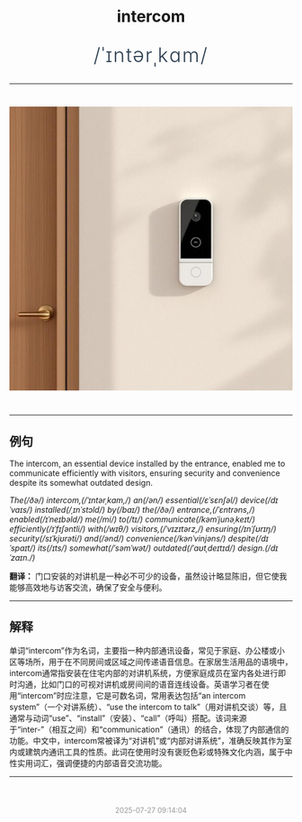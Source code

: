 <div align="center">

# intercom

<div style="margin: 30px 0;">
<h1 style="font-size: 2.5em; font-weight: 300; letter-spacing: 2px; margin: 0; color: #2c3e50;">
/ˈɪntərˌkɑm/
</h1>
</div>

</div>

---

<div align="center" style="margin: 40px 0;">

![intercom](images/intercom.png)

</div>

---

## 例句

The intercom, an essential device installed by the entrance, enabled me to communicate efficiently with visitors, ensuring security and convenience despite its somewhat outdated design.

*The(/ðə/) intercom,(/ˈɪntərˌkɑm,/) an(/ən/) essential(/ɛˈsɛnʃəl/) device(/dɪˈvaɪs/) installed(/ˌɪnˈstɔld/) by(/baɪ/) the(/ðə/) entrance,(/ˈɛntrəns,/) enabled(/ɪˈneɪbəld/) me(/mi/) to(/tɪ/) communicate(/kəmˈjunəˌkeɪt/) efficiently(/ɪˈfɪʃəntli/) with(/wɪθ/) visitors,(/ˈvɪzɪtərz,/) ensuring(/ɪnˈʃʊrɪŋ/) security(/sɪˈkjʊrəti/) and(/ənd/) convenience(/kənˈvinjəns/) despite(/dɪˈspaɪt/) its(/ɪts/) somewhat(/ˈsəmˈwət/) outdated(/ˈaʊtˌdeɪtɪd/) design.(/dɪˈzaɪn./)*

**翻译：** 门口安装的对讲机是一种必不可少的设备，虽然设计略显陈旧，但它使我能够高效地与访客交流，确保了安全与便利。

---

## 解释

单词“intercom”作为名词，主要指一种内部通讯设备，常见于家庭、办公楼或小区等场所，用于在不同房间或区域之间传递语音信息。在家居生活用品的语境中，intercom通常指安装在住宅内部的对讲机系统，方便家庭成员在室内各处进行即时沟通，比如门口的可视对讲机或房间间的语音连线设备。英语学习者在使用“intercom”时应注意，它是可数名词，常用表达包括“an intercom system”（一个对讲系统）、“use the intercom to talk”（用对讲机交谈）等，且通常与动词“use”、“install”（安装）、“call”（呼叫）搭配。该词来源于“inter-”（相互之间）和“communication”（通讯）的结合，体现了内部通信的功能。中文中，intercom常被译为“对讲机”或“内部对讲系统”，准确反映其作为室内或建筑内通讯工具的性质。此词在使用时没有褒贬色彩或特殊文化内涵，属于中性实用词汇，强调便捷的内部语音交流功能。


---

<div align="center" style="margin-top: 50px;">
<small style="color: #999; font-size: 0.9em;">2025-07-27 09:14:04</small>
</div>
